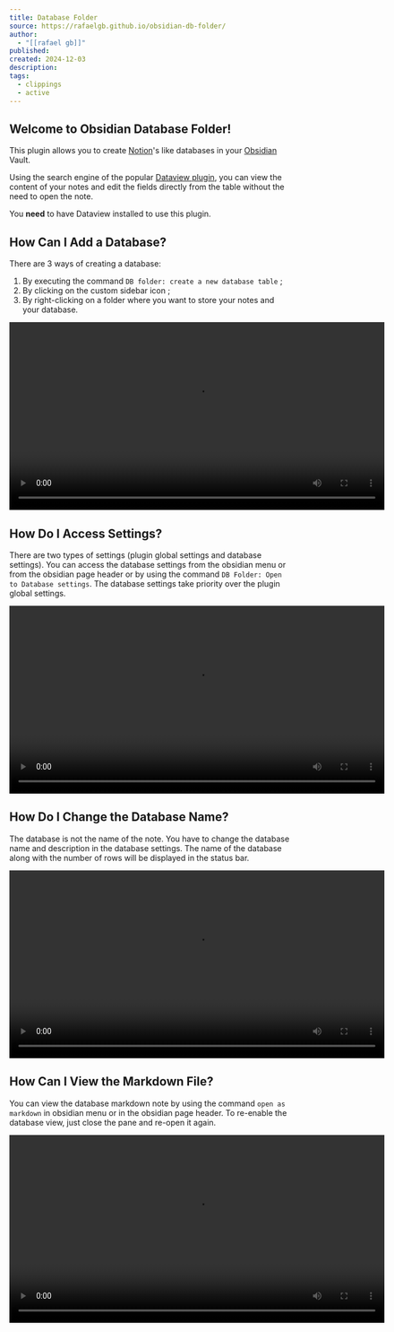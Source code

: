 ```yaml
---
title: Database Folder
source: https://rafaelgb.github.io/obsidian-db-folder/
author:
  - "[[rafael gb]]"
published: 
created: 2024-12-03
description: 
tags:
  - clippings
  - active
---
```

## Welcome to Obsidian Database Folder!

This plugin allows you to create [Notion](https://www.notion.so/)'s like databases in your [Obsidian](https://obsidian.md/) Vault.

Using the search engine of the popular [Dataview plugin](https://github.com/blacksmithgu/obsidian-dataview), you can view the content of your notes and edit the fields directly from the table without the need to open the note.

You **need** to have Dataview installed to use this plugin.

## How Can I Add a Database?

There are 3 ways of creating a database:

1. By executing the command `DB folder: create a new database table` ;
2. By clicking on the custom sidebar icon ;
3. By right-clicking on a folder where you want to store your notes and your database.

<video width="670" controls=""><source src="https://user-images.githubusercontent.com/38974541/197639196-b16cc8bf-81bc-4c19-be78-a596dcd7ee45.mov" type="video/mp4"></video>

## How Do I Access Settings?

There are two types of settings (plugin global settings and database settings). You can access the database settings from the obsidian menu or from the obsidian page header or by using the command `DB Folder: Open to Database settings`. The database settings take priority over the plugin global settings.

<video width="670" controls=""><source src="https://user-images.githubusercontent.com/38974541/197639146-d48fb28e-f14d-4f52-84b0-ee380cfd4db8.mov" type="video/mp4"></video>

## How Do I Change the Database Name?

The database is not the name of the note. You have to change the database name and description in the database settings. The name of the database along with the number of rows will be displayed in the status bar.

<video width="670" controls=""><source src="https://user-images.githubusercontent.com/38974541/197635940-0b3c351d-9325-408e-8711-71cf8830bccc.mov" type="video/mp4"></video>

## How Can I View the Markdown File?

You can view the database markdown note by using the command `open as markdown` in obsidian menu or in the obsidian page header. To re-enable the database view, just close the pane and re-open it again.

<video width="670" controls=""><source src="https://user-images.githubusercontent.com/38974541/197636284-ad2d5772-e65e-4e7b-bffa-fce53b52b16e.mov" type="video/mp4"></video>